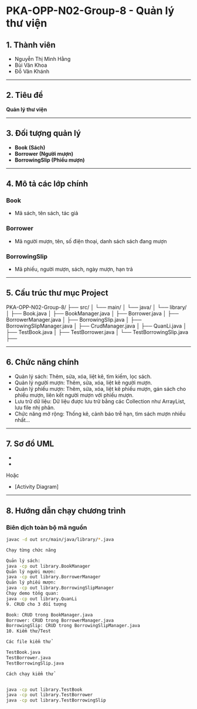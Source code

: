 # PKA-OPP-N02-Group-8 - Quản lý thư viện

## 1. Thành viên
- Nguyễn Thị Minh Hằng  
- Bùi Văn Khoa  
- Đỗ Vân Khánh

---

## 2. Tiêu đề
**Quản lý thư viện**

---

## 3. Đối tượng quản lý

- **Book (Sách)**
- **Borrower (Người mượn)**
- **BorrowingSlip (Phiếu mượn)**

---

## 4. Mô tả các lớp chính

### Book
- Mã sách, tên sách, tác giả

### Borrower
- Mã người mượn, tên, số điện thoại, danh sách sách đang mượn

### BorrowingSlip
- Mã phiếu, người mượn, sách, ngày mượn, hạn trả

---

## 5. Cấu trúc thư mục Project

PKA-OPP-N02-Group-8/ ├── src/ │ └── main/ │ └── java/ │ └── library/ │ ├── Book.java │ ├── BookManager.java │ ├── Borrower.java │ ├── BorrowerManager.java │ ├── BorrowingSlip.java │ ├── BorrowingSlipManager.java │ ├── CrudManager.java │ ├── QuanLi.java │ ├── TestBook.java │ ├── TestBorrower.java │ └── TestBorrowingSlip.java ├──


---

## 6. Chức năng chính

- Quản lý sách: Thêm, sửa, xóa, liệt kê, tìm kiếm, lọc sách.
- Quản lý người mượn: Thêm, sửa, xóa, liệt kê người mượn.
- Quản lý phiếu mượn: Thêm, sửa, xóa, liệt kê phiếu mượn, gán sách cho phiếu mượn, liên kết người mượn với phiếu mượn.
- Lưu trữ dữ liệu: Dữ liệu được lưu trữ bằng các Collection như ArrayList, lưu file nhị phân.
- Chức năng mở rộng: Thống kê, cảnh báo trễ hạn, tìm sách mượn nhiều nhất...

---

## 7. Sơ đồ UML

- [Class Diagram]:(http://[https://drive.google.com/file/d/1nDPU4V0jP4qDLwa3WDVNuQa_KLGO881w/view?usp=sharing]) 
- [Sequence Diagram]:(http://[https://drive.google.com/file/d/1nDPU4V0jP4qDLwa3WDVNuQa_KLGO881w/view?usp=sharing])  

Hoặc 
- [Activity Diagram]

---

## 8. Hướng dẫn chạy chương trình

### Biên dịch toàn bộ mã nguồn

```sh
javac -d out src/main/java/library/*.java

Chạy từng chức năng

Quản lý sách:
java -cp out library.BookManager
Quản lý người mượn:
java -cp out library.BorrowerManager
Quản lý phiếu mượn:
java -cp out library.BorrowingSlipManager
Chạy demo tổng quan:
java -cp out library.QuanLi
9. CRUD cho 3 đối tượng

Book: CRUD trong BookManager.java
Borrower: CRUD trong BorrowerManager.java
BorrowingSlip: CRUD trong BorrowingSlipManager.java
10. Kiểm thử/Test

Các file kiểm thử

TestBook.java
TestBorrower.java
TestBorrowingSlip.java

Cách chạy kiểm thử


java -cp out library.TestBook
java -cp out library.TestBorrower
java -cp out library.TestBorrowingSlip

